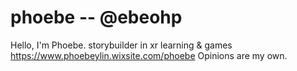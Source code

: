 # phoebe -- @ebeohp
Hello, I'm Phoebe.
storybuilder in xr
learning & games
https://www.phoebeylin.wixsite.com/phoebe
Opinions are my own.
<!--
**ebeohp/ebeohp** is a ✨ _special_ ✨ repository because its `README.md` (this file) appears on your GitHub profile.

Here are some ideas to get you started:

- 🔭 I’m currently working on ...
- 🌱 I’m currently learning ...
- 👯 I’m looking to collaborate on ...
- 🤔 I’m looking for help with ...
- 💬 Ask me about ...
- 📫 How to reach me: ...
- 😄 Pronouns: ...
- ⚡ Fun fact: ...
-->
